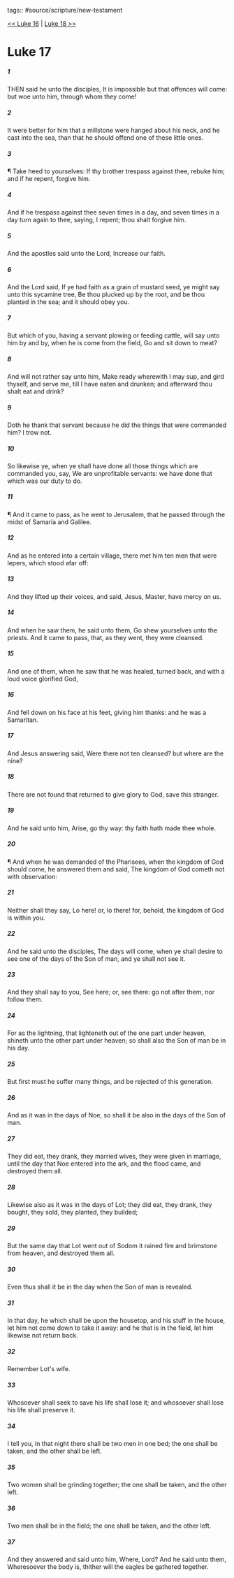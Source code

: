 tags:: #source/scripture/new-testament

[<< Luke 16](/New_Testament/03_Luke/Luke_16.md) | [Luke 18 >>](/New_Testament/03_Luke/Luke_18.md)

# Luke 17

##### 1

THEN said he unto the disciples, It is impossible but that offences will come: but woe unto him, through whom they come!

##### 2

It were better for him that a millstone were hanged about his neck, and he cast into the sea, than that he should offend one of these little ones.

##### 3

¶ Take heed to yourselves: If thy brother trespass against thee, rebuke him; and if he repent, forgive him.

##### 4

And if he trespass against thee seven times in a day, and seven times in a day turn again to thee, saying, I repent; thou shalt forgive him.

##### 5

And the apostles said unto the Lord, Increase our faith.

##### 6

And the Lord said, If ye had faith as a grain of mustard seed, ye might say unto this sycamine tree, Be thou plucked up by the root, and be thou planted in the sea; and it should obey you.

##### 7

But which of you, having a servant plowing or feeding cattle, will say unto him by and by, when he is come from the field, Go and sit down to meat?

##### 8

And will not rather say unto him, Make ready wherewith I may sup, and gird thyself, and serve me, till I have eaten and drunken; and afterward thou shalt eat and drink?

##### 9

Doth he thank that servant because he did the things that were commanded him? I trow not.

##### 10

So likewise ye, when ye shall have done all those things which are commanded you, say, We are unprofitable servants: we have done that which was our duty to do.

##### 11

¶ And it came to pass, as he went to Jerusalem, that he passed through the midst of Samaria and Galilee.

##### 12

And as he entered into a certain village, there met him ten men that were lepers, which stood afar off:

##### 13

And they lifted up their voices, and said, Jesus, Master, have mercy on us.

##### 14

And when he saw them, he said unto them, Go shew yourselves unto the priests. And it came to pass, that, as they went, they were cleansed.

##### 15

And one of them, when he saw that he was healed, turned back, and with a loud voice glorified God,

##### 16

And fell down on his face at his feet, giving him thanks: and he was a Samaritan.

##### 17

And Jesus answering said, Were there not ten cleansed? but where are the nine?

##### 18

There are not found that returned to give glory to God, save this stranger.

##### 19

And he said unto him, Arise, go thy way: thy faith hath made thee whole.

##### 20

¶ And when he was demanded of the Pharisees, when the kingdom of God should come, he answered them and said, The kingdom of God cometh not with observation:

##### 21

Neither shall they say, Lo here! or, lo there! for, behold, the kingdom of God is within you.

##### 22

And he said unto the disciples, The days will come, when ye shall desire to see one of the days of the Son of man, and ye shall not see it.

##### 23

And they shall say to you, See here; or, see there: go not after them, nor follow them.

##### 24

For as the lightning, that lighteneth out of the one part under heaven, shineth unto the other part under heaven; so shall also the Son of man be in his day.

##### 25

But first must he suffer many things, and be rejected of this generation.

##### 26

And as it was in the days of Noe, so shall it be also in the days of the Son of man.

##### 27

They did eat, they drank, they married wives, they were given in marriage, until the day that Noe entered into the ark, and the flood came, and destroyed them all.

##### 28

Likewise also as it was in the days of Lot; they did eat, they drank, they bought, they sold, they planted, they builded;

##### 29

But the same day that Lot went out of Sodom it rained fire and brimstone from heaven, and destroyed them all.

##### 30

Even thus shall it be in the day when the Son of man is revealed.

##### 31

In that day, he which shall be upon the housetop, and his stuff in the house, let him not come down to take it away: and he that is in the field, let him likewise not return back.

##### 32

Remember Lot's wife.

##### 33

Whosoever shall seek to save his life shall lose it; and whosoever shall lose his life shall preserve it.

##### 34

I tell you, in that night there shall be two men in one bed; the one shall be taken, and the other shall be left.

##### 35

Two women shall be grinding together; the one shall be taken, and the other left.

##### 36

Two men shall be in the field; the one shall be taken, and the other left.

##### 37

And they answered and said unto him, Where, Lord? And he said unto them, Wheresoever the body is, thither will the eagles be gathered together.
